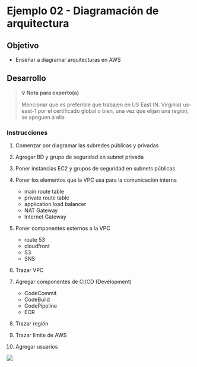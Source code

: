 # Ejemplo 02 - Diagramación de arquitectura

## Objetivo

* Enseñar a diagramar arquitecturas en AWS

## Desarrollo

>**💡 Nota para experto(a)**
>
> Mencionar que es preferible que trabajen en US East (N. Virginia)
us-east-1 por el certificado global o bien, una vez que elijan una región, se apeguen a ella

### Instrucciones

1. Comenzar por diagramar las subredes públicas y privadas
2. Agregar BD y grupo de seguridad en subnet privada
3. Poner instancias EC2 y grupos de seguridad en subnets públicas
4. Poner los elementos que la VPC usa para la comunicación interna
    * main route table
    * private route table
    * application load balancer
    * NAT Gateway
    * Internet Gateway

5. Poner componentes externos a la VPC
    * route 53
    * cloudfront
    * S3
    * SNS

6. Trazar VPC

7. Agregar componentes de CI/CD (Development)
    * CodeCommit
    * CodeBuild
    * CodePipeline
    * ECR

8. Trazar región

9. Trazar límite de AWS

10. Agregar usuarios

<img src="img/1.jpg"></img>